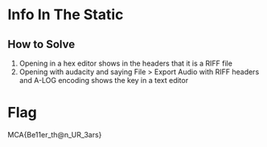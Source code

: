 # Info In The Static


## How to Solve

1. Opening in a hex editor shows in the headers that it is a RIFF file
1. Opening with audacity and saying File > Export Audio with RIFF headers and A-LOG encoding shows the key in a text editor

# Flag

MCA{Be11er_th@n_UR_3ars}